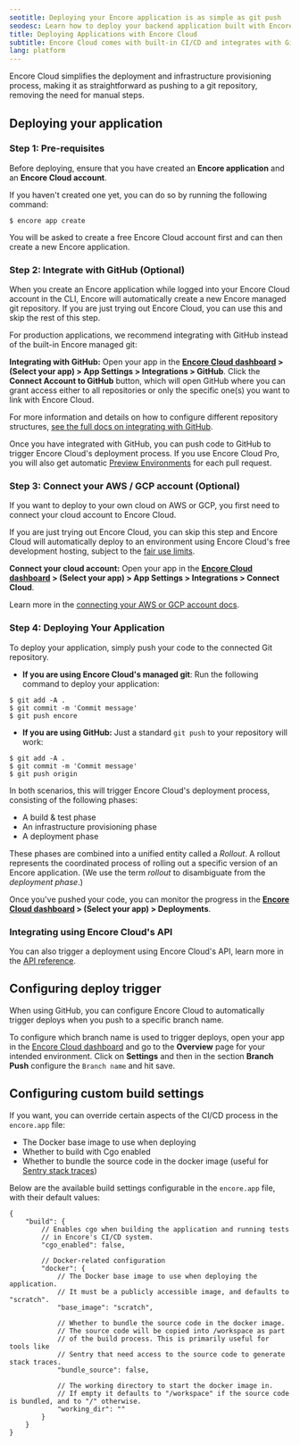 ```yaml
---
seotitle: Deploying your Encore application is as simple as git push
seodesc: Learn how to deploy your backend application built with Encore with a single command, while Encore manages your entire CI/CD process.
title: Deploying Applications with Encore Cloud
subtitle: Encore Cloud comes with built-in CI/CD and integrates with GitHub
lang: platform
---
```


Encore Cloud simplifies the deployment and infrastructure provisioning process, making it as straightforward as pushing to a git repository, removing the need for manual steps.

## Deploying your application

### Step 1: Pre-requisites

Before deploying, ensure that you have created an **Encore application** and an **Encore Cloud account**.

If you haven't created one yet, you can do so by running the following command:

```shell
$ encore app create
```

You will be asked to create a free Encore Cloud account first and can then create a new Encore application.

### Step 2: Integrate with GitHub (Optional)

When you create an Encore application while logged into your Encore Cloud account in the CLI, Encore will automatically create a new Encore managed git repository.
If you are just trying out Encore Cloud, you can use this and skip the rest of this step.

For production applications, we recommend integrating with GitHub instead of the built-in Encore managed git:

**Integrating with GitHub:** Open your app in the **[Encore Cloud dashboard](https://app.encore.cloud/) > (Select your app) > App Settings > Integrations > GitHub**.
Click the **Connect Account to GitHub** button, which will open GitHub where you can grant access either to all repositories or only the specific one(s) you want to link with Encore Cloud.

For more information and details on how to configure different repository structures, [see the full docs on integrating with GitHub](/docs/platform/integrations/github).

Once you have integrated with GitHub, you can push code to GitHub to trigger Encore Cloud's deployment process. If you use Encore Cloud Pro, you will also get automatic [Preview Environments](/docs/platform/deploy/preview-environments) for each pull request.

### Step 3: Connect your AWS / GCP account (Optional)

If you want to deploy to your own cloud on AWS or GCP, you first need to connect your cloud account to Encore Cloud.

If you are just trying out Encore Cloud, you can skip this step and Encore Cloud will automatically deploy to an environment using Encore Cloud's free development hosting, subject to the [fair use limits](/docs/platform/management/usage).

**Connect your cloud account:** Open your app in the **[Encore Cloud dashboard](https://app.encore.cloud/) > (Select your app) > App Settings > Integrations > Connect Cloud**.

Learn more in the [connecting your AWS or GCP account docs](/docs/platform/infrastructure/own-cloud).

### Step 4: Deploying Your Application

To deploy your application, simply push your code to the connected Git repository.

- **If you are using Encore Cloud's managed git**: Run the following command to deploy your application:

```shell
$ git add -A .
$ git commit -m 'Commit message'
$ git push encore
```

- **If you are using GitHub:** Just a standard `git push` to your repository will work:

```shell
$ git add -A .
$ git commit -m 'Commit message'
$ git push origin
```

In both scenarios, this will trigger Encore Cloud's deployment process, consisting of the following phases:
* A build & test phase
* An infrastructure provisioning phase
* A deployment phase

These phases are combined into a unified entity called a *Rollout*.
A rollout represents the coordinated process of rolling out a specific version of an Encore application.
(We use the term *rollout* to disambiguate from the *deployment phase*.)

Once you've pushed your code, you can monitor the progress in the **[Encore Cloud dashboard](https://app.encore.cloud/) > (Select your app) > Deployments**.

### Integrating using Encore Cloud's API

You can also trigger a deployment using Encore Cloud's API, learn more in the [API reference](/docs/platform/integrations/api-reference).

## Configuring deploy trigger

When using GitHub, you can configure Encore Cloud to automatically trigger deploys when you push to a specific branch name.

To configure which branch name is used to trigger deploys, open your app in the [Encore Cloud dashboard](https://app.encore.cloud) and go to the **Overview** page for your intended environment. Click on **Settings** and then in the section **Branch Push** configure the `Branch name`  and hit save.

## Configuring custom build settings

If you want, you can override certain aspects of the CI/CD process in the `encore.app` file:

* The Docker base image to use when deploying
* Whether to build with Cgo enabled
* Whether to bundle the source code in the docker image (useful for [Sentry stack traces](https://docs.sentry.io/platforms/go/usage/serverless/))

Below are the available build settings configurable in the `encore.app` file,
with their default values:

```cue
{
    "build": {
        // Enables cgo when building the application and running tests
        // in Encore's CI/CD system.
        "cgo_enabled": false,

        // Docker-related configuration
        "docker": {
        	// The Docker base image to use when deploying the application.
        	// It must be a publicly accessible image, and defaults to "scratch".
            "base_image": "scratch",

            // Whether to bundle the source code in the docker image.
            // The source code will be copied into /workspace as part
            // of the build process. This is primarily useful for tools like
            // Sentry that need access to the source code to generate stack traces.
            "bundle_source": false,

            // The working directory to start the docker image in.
            // If empty it defaults to "/workspace" if the source code is bundled, and to "/" otherwise.
            "working_dir": ""
        }
    }
}
```
